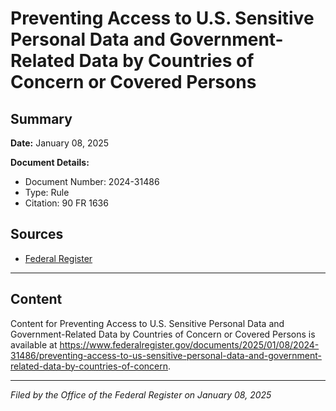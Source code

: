 # Preventing Access to U.S. Sensitive Personal Data and Government-Related Data by Countries of Concern or Covered Persons

## Summary

**Date:** January 08, 2025

**Document Details:**
- Document Number: 2024-31486
- Type: Rule
- Citation: 90 FR 1636

## Sources
- [Federal Register](https://www.federalregister.gov/documents/2025/01/08/2024-31486/preventing-access-to-us-sensitive-personal-data-and-government-related-data-by-countries-of-concern)

---

## Content

Content for Preventing Access to U.S. Sensitive Personal Data and Government-Related Data by Countries of Concern or Covered Persons is available at https://www.federalregister.gov/documents/2025/01/08/2024-31486/preventing-access-to-us-sensitive-personal-data-and-government-related-data-by-countries-of-concern.

---

*Filed by the Office of the Federal Register on January 08, 2025*
